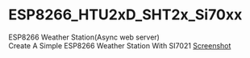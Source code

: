 # ESP8266_HTU2xD_SHT2x_Si70xx
ESP8266 Weather Station(Async web server)<br />
Create A Simple ESP8266 Weather Station With SI7021
[Screenshot](pouriajava.github.com/ESP8266_HTU2xD_SHT2x_Si70xx/blob/main/img/Mobile%20Screenshot.jpg)
